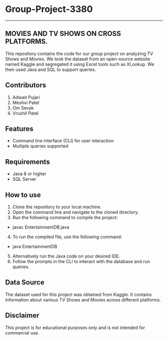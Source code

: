 # Group-Project-3380
--------------------

MOVIES AND TV SHOWS ON CROSS PLATFORMS.
---------------------------------------
This repository contains the code for our group project on analyzing TV Shows and Movies. We took the dataset from an open-source website named Kaggle and segregated it using Excel tools such as XLookup. We then used Java and SQL to support queries.

Contributors
-------------
1. Adwait Pujari
2. Meshvi Patel
3. Om Sevak
4. Vrushil Patel
 
Features
-------------
- Command line interface (CLI) for user interaction
- Multiple queries supported

Requirements
-------------
- Java 8 or higher
- SQL Server

How to use
-------------
1. Clone the repository to your local machine.
2. Open the command line and navigate to the cloned directory.
3. Run the following command to compile the project:
 - javac EntertainmentDB.java
4. To run the compiled file, use the following command:
 - java EntertainmentDB
5. Alternatively run the Java code on your desired IDE.
6. Follow the prompts in the CLI to interact with the database and run queries.


Data Source
-------------
The dataset used for this project was obtained from Kaggle. It contains information about various TV Shows and Movies across different platforms.

Disclaimer
-------------
This project is for educational purposes only and is not intended for commercial use.


